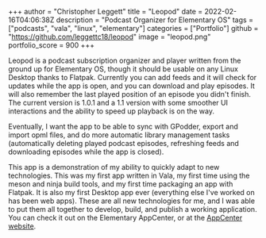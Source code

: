 +++
author = "Christopher Leggett"
title = "Leopod"
date = 2022-02-16T04:06:38Z
description = "Podcast Organizer for Elementary OS"
tags = ["podcasts", "vala", "linux", "elementary"]
categories = ["Portfolio"]
github = "https://github.com/leggettc18/leopod"
image = "leopod.png"
portfolio_score = 900
+++

Leopod is a podcast subscription organizer and player written from the ground up for Elementary OS, though
it should be usable on any Linux Desktop thanks to Flatpak. Currently you can add feeds and it will check for updates
while the app is open, and you can download and play episodes. It will also remember the last played position of an
episode you didn't finish. The current version is 1.0.1 and a 1.1 version with some smoother UI interactions and the
ability to speed up playback is on the way.

<!--more-->

Eventually, I want the app to be able to sync with GPodder, export and import opml files, and do more automatic
library management tasks (automatically deleting played podcast episodes, refreshing feeds and downloading episodes
while the app is closed).

This app is a demonstration of my ability to quickly adapt to new technologies. This was my first app written in Vala,
my first time using the meson and ninja build tools, and my first time packaging an app with Flatpak. It is also my
first Desktop app ever (everything else I've worked on has been web apps). These are all new technologies for me,
and I was able to put them all together to develop, build, and publish a working application. You can check it out
on the Elementary AppCenter, or at the [AppCenter website](https://appcenter.elementary.io/com.github.leggettc18.leopod/).

